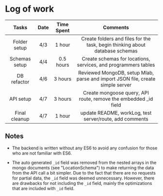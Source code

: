 # Log of work

|        Tasks         |    Date   |  Time Spent  |                            Comments                                      |
|:--------------------:|:---------:|:------------:|:------------------------------------------------------------------------:|
| Folder setup         |    4/3    |    1 hour    | Create folders and files for the task, begin thinking about database schemas |
| Schemas setup        |    4/4    |  0.5 hours   | Create schemas for locations, services, and programmers tables |
| DB refactor          |    4/6    |    3 hours   | Reviewed MongoDB, setup Mlab, parse and import JSON file, create simple server |
| API setup            |    4/7    |    3 hours   | Create mongoose query, API route, remove the embedded _id field |
| Final cleanup        |    4/7    |    1 hour    | update README, workLog, test server/route, add comments |





## Notes
- The backend is written without any ES6 to avoid any confusion for those who are not familiar with ES6.

- The auto generated `_id` field was removed from the nested arrays in the mongo documents (see "LocationSchema") to make returning the data from the API call a bit simpler. Due to the fact that there are no requests for partial data, the `_id` field was deemed unnecessary. However, there are drawbacks for not including the `_id` field, mainly the optimizations that are included with `_id` field.
